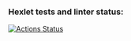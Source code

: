 ### Hexlet tests and linter status:
[![Actions Status](https://github.com/Korandashev/devops-for-programmers-project-74/workflows/hexlet-check/badge.svg)](https://github.com/Korandashev/devops-for-programmers-project-74/actions)